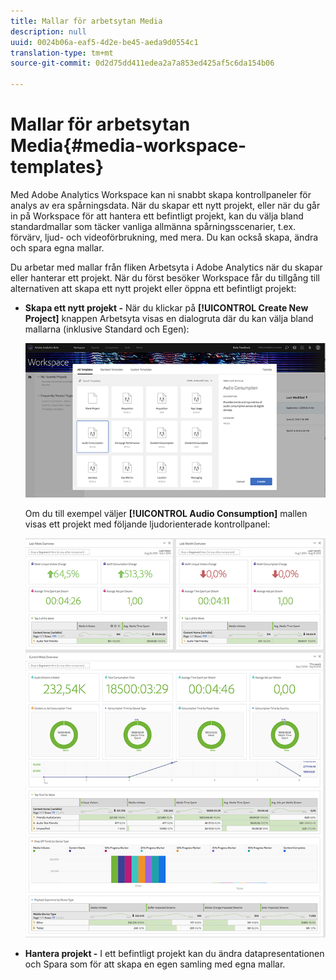 ```yaml
---
title: Mallar för arbetsytan Media
description: null
uuid: 0024b06a-eaf5-4d2e-be45-aeda9d0554c1
translation-type: tm+mt
source-git-commit: 0d2d75dd411edea2a7a853ed425af5c6da154b06

---
```



# Mallar för arbetsytan Media{#media-workspace-templates}

Med Adobe Analytics Workspace kan ni snabbt skapa kontrollpaneler för analys av era spårningsdata. När du skapar ett nytt projekt, eller när du går in på Workspace för att hantera ett befintligt projekt, kan du välja bland standardmallar som täcker vanliga allmänna spårningsscenarier, t.ex. förvärv, ljud- och videoförbrukning, med mera. Du kan också skapa, ändra och spara egna mallar.

Du arbetar med mallar från fliken Arbetsyta i Adobe Analytics när du skapar eller hanterar ett projekt. När du först besöker Workspace får du tillgång till alternativen att skapa ett nytt projekt eller öppna ett befintligt projekt:

* **Skapa ett nytt projekt -** När du klickar på **[!UICONTROL Create New Project]** knappen Arbetsyta visas en dialogruta där du kan välja bland mallarna (inklusive Standard och Egen):

   ![](assets/all-templates-audio.png)

   Om du till exempel väljer **[!UICONTROL Audio Consumption]** mallen visas ett projekt med följande ljudorienterade kontrollpanel:

   ![](assets/aa-workspace.png)

* **Hantera projekt -** I ett befintligt projekt kan du ändra datapresentationen och Spara som för att skapa en egen samling med egna mallar.

